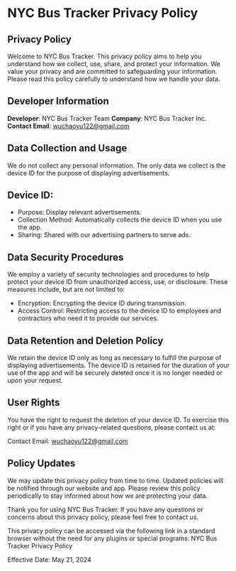 # NYC Bus Tracker Privacy Policy

## Privacy Policy

Welcome to NYC Bus Tracker. This privacy policy aims to help you understand how we collect, use, share, and protect your information. We value your privacy and are committed to safeguarding your information. Please read this policy carefully to understand how we handle your data.

## Developer Information

**Developer**: NYC Bus Tracker Team
**Company**: NYC Bus Tracker Inc.
**Contact Email**: wuchaoyu122@gmail.com

## Data Collection and Usage

We do not collect any personal information. The only data we collect is the device ID for the purpose of displaying advertisements.

## Device ID:

- Purpose: Display relevant advertisements.
- Collection Method: Automatically collects the device ID when you use the app.
- Sharing: Shared with our advertising partners to serve ads.

## Data Security Procedures

We employ a variety of security technologies and procedures to help protect your device ID from unauthorized access, use, or disclosure. These measures include, but are not limited to:

- Encryption: Encrypting the device ID during transmission.
- Access Control: Restricting access to the device ID to employees and contractors who need it to provide our services.

## Data Retention and Deletion Policy

We retain the device ID only as long as necessary to fulfill the purpose of displaying advertisements. The device ID is retained for the duration of your use of the app and will be securely deleted once it is no longer needed or upon your request.

## User Rights

You have the right to request the deletion of your device ID. To exercise this right or if you have any privacy-related questions, please contact us at:

Contact Email: wuchaoyu122@gmail.com

## Policy Updates

We may update this privacy policy from time to time. Updated policies will be notified through our website and app. Please review this policy periodically to stay informed about how we are protecting your data.

Thank you for using NYC Bus Tracker. If you have any questions or concerns about this privacy policy, please feel free to contact us.

This privacy policy can be accessed via the following link in a standard browser without the need for any plugins or special programs:
NYC Bus Tracker Privacy Policy

Effective Date: May 21, 2024
